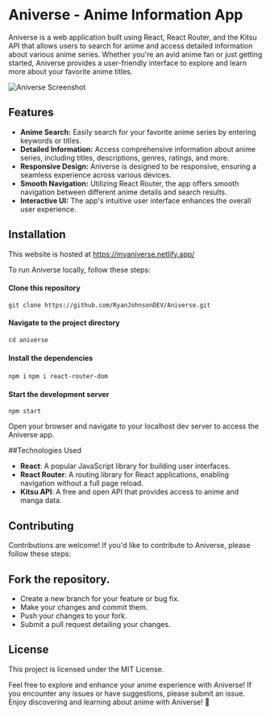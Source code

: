 # Aniverse - Anime Information App

Aniverse is a web application built using React, React Router, and the Kitsu API that allows users to search for anime and access detailed information about various anime series. Whether you're an avid anime fan or just getting started, Aniverse provides a user-friendly interface to explore and learn more about your favorite anime titles.

![Aniverse Screenshot](https://i.gyazo.com/f00632ed367ef4769cd7bcfacf629e21.jpg)

## Features

- **Anime Search:** Easily search for your favorite anime series by entering keywords or titles.
- **Detailed Information:** Access comprehensive information about anime series, including titles, descriptions, genres, ratings, and more.
- **Responsive Design:** Aniverse is designed to be responsive, ensuring a seamless experience across various devices.
- **Smooth Navigation:** Utilizing React Router, the app offers smooth navigation between different anime details and search results.
- **Interactive UI:** The app's intuitive user interface enhances the overall user experience.

## Installation

This website is hosted at https://myaniverse.netlify.app/

To run Aniverse locally, follow these steps:

#### Clone this repository
`git clone https://github.com/RyanJohnsonDEV/Aniverse.git`

#### Navigate to the project directory
`cd aniverse`

#### Install the dependencies
`npm i`
`npm i react-router-dom`

#### Start the development server
`npm start`

Open your browser and navigate to your localhost dev server to access the Aniverse app.

##Technologies Used

- **React**: A popular JavaScript library for building user interfaces.
- **React Router**: A routing library for React applications, enabling navigation without a full page reload.
- **Kitsu API**: A free and open API that provides access to anime and manga data.
  
## Contributing

Contributions are welcome! If you'd like to contribute to Aniverse, please follow these steps:

## Fork the repository.

- Create a new branch for your feature or bug fix.
- Make your changes and commit them.
- Push your changes to your fork.
- Submit a pull request detailing your changes.

## License

This project is licensed under the MIT License.

Feel free to explore and enhance your anime experience with Aniverse! If you encounter any issues or have suggestions, please submit an issue. Enjoy discovering and learning about anime with Aniverse! 🌟
